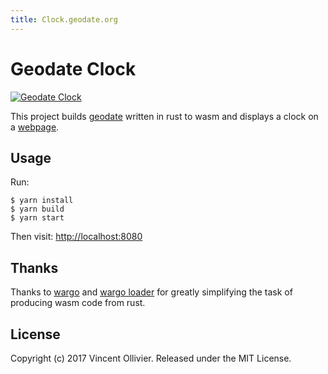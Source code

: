 ```yaml
---
title: Clock.geodate.org
---
```

# Geodate Clock

[![Geodate Clock](https://i.imgur.com/RvTeIT5.png)](https://clock.geodate.org)

This project builds [geodate](https://github.com/vinc/geodate) written in
rust to wasm and displays a clock on a [webpage](https://clock.geodate.org).


## Usage

Run:

    $ yarn install
    $ yarn build
    $ yarn start

Then visit: <http://localhost:8080>


## Thanks

Thanks to [wargo](https://github.com/lord/wargo) and
[wargo loader](https://github.com/lord/wargo-loader) for greatly simplifying
the task of producing wasm code from rust.


## License

Copyright (c) 2017 Vincent Ollivier. Released under the MIT License.
